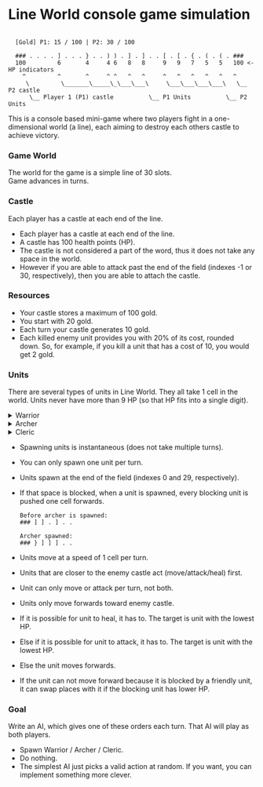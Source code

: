 # Line World console game simulation

```

  [Gold] P1: 15 / 100 | P2: 30 / 100
  
  ### . . . . ] . . . } . . ) ) . ] . ] . . [ . [ . { . ( . ( . ###
  100         6       4     4 6   8   8     9   9   7   5   5   100 <- HP indicators
    ^         ^       ^     ^ ^   ^   ^     ^   ^   ^   ^   ^   ^
     \         \_______\_____\_\___\___\     \___\___\___\___\   \__ P2 castle
      \__ Player 1 (P1) castle          \__ P1 Units          \__ P2 Units

```
This is a console based mini-game where two players fight in a one-dimensional world (a line), each aiming to destroy each others castle to achieve victory.



### Game World
The world for the game is a simple line of 30 slots.  
Game advances in turns.

### Castle
Each player has a castle at each end of the line.
- Each player has a castle at each end of the line.
- A castle has 100 health points (HP).
- The castle is not considered a part of the word, thus it does not take any space in the world.
- However if you are able to attack past the end of the field (indexes -1 or 30, respectively), then you are able to attach the castle.

### Resources
- Your castle stores a maximum of 100 gold.
- You start with 20 gold.
- Each turn your castle generates 10 gold.
- Each killed enemy unit provides you with 20% of its cost, rounded down. So, for example, if you kill a unit that has a cost of 10, you would get 2 gold.

### Units
There are several types of units in Line World. They all take 1 cell in the world.
Units never have more than 9 HP (so that HP fits into a single digit).
<details>
  <summary>Warrior</summary>
  
  **Indication:** `]` (player 1) or `[` (player 2)  
  **Cost:** 15  
  **Damage:** 4  
  **HP:** 9  
  **Range:** 1 - can only attack units that are in an adjacent cell.
</details>
<details>
  <summary>Archer</summary>

  **Indication:** `]` (player 1) or `[` (player 2)  
  **Cost:** 20  
  **Damage:** 2  
  **HP:** 5  
  **Range:** 4 - can attack players up to 4 cells from itself.
</details>
<details>
  <summary>Cleric</summary>

  **Indication:** `)` (player 1) or `(` (player 2)  
  **Cost:** 30  
  **Damage:** 1 (to enemies) or can heal a friendly unit for 3 (every 3 turns)  
  **HP:** 3  
  **Range:** 6
</details>

- Spawning units is instantaneous (does not take multiple turns).
- You can only spawn one unit per turn.
- Units spawn at the end of the field (indexes 0 and 29, respectively).
- If that space is blocked, when a unit is spawned, every blocking unit is pushed one cell forwards.
    
    ```
    Before archer is spawned:
    ### ] ] . ] . .
    
    Archer spawned:
    ### } ] ] ] . .
    ```
- Units move at a speed of 1 cell per turn.
- Units that are closer to the enemy castle act (move/attack/heal) first.
- Unit can only move or attack per turn, not both.
- Units only move forwards toward enemy castle.
- If it is possible for unit to heal, it has to. The target is unit with the lowest HP.
- Else if it is possible for unit to attack, it has to. The target is unit with the lowest HP.
- Else the unit moves forwards.
- If the unit can not move forward because it is blocked by a friendly unit, it can swap places with it if the blocking unit has lower HP.

### Goal
Write an AI, which gives one of these orders each turn. That AI will play as both players.
- Spawn Warrior / Archer / Cleric.
- Do nothing.
- The simplest AI just picks a valid action at random. If you want, you can implement something more clever.
